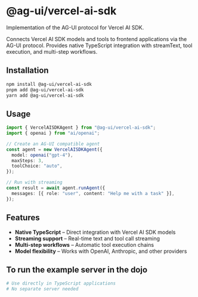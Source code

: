 # @ag-ui/vercel-ai-sdk

Implementation of the AG-UI protocol for Vercel AI SDK.

Connects Vercel AI SDK models and tools to frontend applications via the AG-UI protocol. Provides native TypeScript integration with streamText, tool execution, and multi-step workflows.

## Installation

```bash
npm install @ag-ui/vercel-ai-sdk
pnpm add @ag-ui/vercel-ai-sdk
yarn add @ag-ui/vercel-ai-sdk
```

## Usage

```ts
import { VercelAISDKAgent } from "@ag-ui/vercel-ai-sdk";
import { openai } from "ai/openai";

// Create an AG-UI compatible agent
const agent = new VercelAISDKAgent({
  model: openai("gpt-4"),
  maxSteps: 3,
  toolChoice: "auto",
});

// Run with streaming
const result = await agent.runAgent({
  messages: [{ role: "user", content: "Help me with a task" }],
});
```

## Features

- **Native TypeScript** – Direct integration with Vercel AI SDK models
- **Streaming support** – Real-time text and tool call streaming
- **Multi-step workflows** – Automatic tool execution chains
- **Model flexibility** – Works with OpenAI, Anthropic, and other providers

## To run the example server in the dojo

```bash
# Use directly in TypeScript applications
# No separate server needed
```
